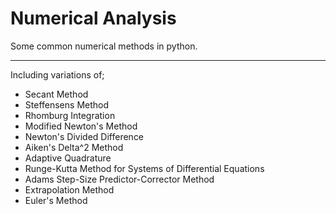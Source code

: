 # Numerical Analysis
Some common numerical methods in python.
***
Including variations of;
* Secant Method
* Steffensens Method
* Rhomburg Integration
* Modified Newton's Method
* Newton's Divided Difference
* Aiken's Delta^2 Method
* Adaptive Quadrature
* Runge-Kutta Method for Systems of Differential Equations
* Adams Step-Size Predictor-Corrector Method
* Extrapolation Method
* Euler's Method
 
